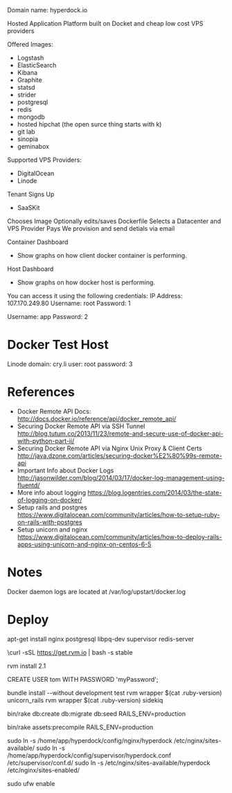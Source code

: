 Domain name: hyperdock.io

Hosted Application Platform built on Docket and cheap low cost VPS providers

Offered Images:
 * Logstash
 * ElasticSearch
 * Kibana
 * Graphite
 * statsd
 * strider
 * postgresql
 * redis
 * mongodb
 * hosted hipchat (the open surce thing starts with k)
 * git lab
 * sinopia
 * geminabox

Supported VPS Providers:
 * DigitalOcean
 * Linode

Tenant Signs Up
 - SaaSKit

Chooses Image
Optionally edits/saves Dockerfile
Selects a Datacenter and VPS Provider
Pays
We provision and send detials via email

Container Dashboard
 - Show graphs on how client docker container is performing. 

Host Dashboard
 - Show graphs on how docker host is performing. 

You can access it using the following credentials:
IP Address: 107.170.249.80
Username: root
Password: 1

Username: app
Password: 2

# Docker Test Host
Linode
domain: cry.li
user: root
password: 3

# References

* Docker Remote API Docs: http://docs.docker.io/reference/api/docker_remote_api/
* Securing Docker Remote API via SSH Tunnel http://blog.tutum.co/2013/11/23/remote-and-secure-use-of-docker-api-with-python-part-ii/
* Securing Docker Remote API via Nginx Unix Proxy & Client Certs http://java.dzone.com/articles/securing-docker%E2%80%99s-remote-api
* Important Info about Docker Logs http://jasonwilder.com/blog/2014/03/17/docker-log-management-using-fluentd/
* More info about logging https://blog.logentries.com/2014/03/the-state-of-logging-on-docker/
* Setup rails and postgres https://www.digitalocean.com/community/articles/how-to-setup-ruby-on-rails-with-postgres
* Setup unicorn and nginx https://www.digitalocean.com/community/articles/how-to-deploy-rails-apps-using-unicorn-and-nginx-on-centos-6-5

# Notes

Docker daemon logs are located at /var/log/upstart/docker.log

# Deploy

apt-get install nginx postgresql libpq-dev supervisor redis-server

\curl -sSL https://get.rvm.io | bash -s stable

rvm install 2.1

CREATE USER tom WITH PASSWORD 'myPassword';

bundle install --without development test
rvm wrapper $(cat .ruby-version) unicorn_rails
rvm wrapper $(cat .ruby-version) sidekiq

bin/rake db:create db:migrate db:seed RAILS_ENV=production

bin/rake assets:precompile RAILS_ENV=production

sudo ln -s /home/app/hyperdock/config/nginx/hyperdock /etc/nginx/sites-available/
sudo ln -s /home/app/hyperdock/config/supervisor/hyperdock.conf /etc/supervisor/conf.d/
sudo ln -s /etc/nginx/sites-available/hyperdock /etc/nginx/sites-enabled/

sudo ufw enable

